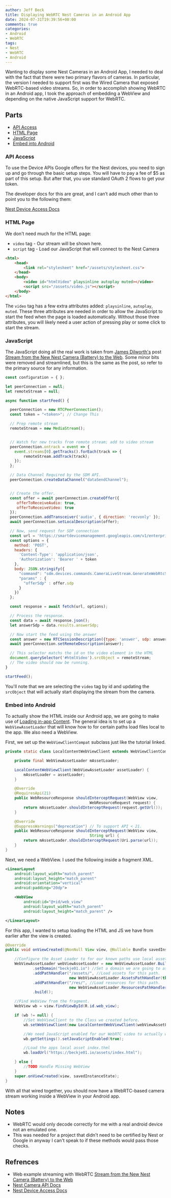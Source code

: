 ```yaml
---
author: Jeff Beck
title: Displaying WebRTC Nest Cameras in an Android App
date: 2024-07-31T19:39:56+00:00
comments: true
categories:
- Android
- WebRTC
tags:
- Nest
- WebRTC
- Android
---
```


Wanting to display some Nest Cameras in an Android App, I needed to deal with the fact that there were two primary flavors of cameras. In particular, the version I needed to support first was the Wired Camera that exposed WebRTC-based video streams. So, in order to accomplish showing WebRTC in an Android app, I took the approach of embedding a WebView and depending on the native JavaScript support for WebRTC.

<!--more-->

## Parts

- [API Access](#api-access)
- [HTML Page](#html-page)
- [JavaScript](#javascript)
- [Embed into Android](#embed-into-android)

### API Access

To use the Device APIs Google offers for the Nest devices, you need to sign up and go through the basic setup steps. You will have to pay a fee of $5 as part of this setup. But after that, you use standard OAuth 2 flows to get your token. 

The developer docs for this are great, and I can’t add much other than to point you to the following them:

[Nest Device Access Docs](https://developers.google.com/nest/device-access/registration)

### HTML Page

We don't need much for the HTML page: 

- `video` tag - Our stream will be shown here.
- `script` tag - Load our JavaScript that will connect to the Nest Camera

```html
<html>
    <head>
        <link rel="stylesheet" href="/assets/stylesheet.css">
    </head>
    <body>
        <video id="htmlVideo" playsinline autoplay muted></video>
        <script src="/assets/video.js"></script>
    </body>
</html>
```

The `video` tag has a few extra attributes added: `playsinline`, `autoplay`, `muted`. These three attributes are needed in order to allow the JavaScript to start the feed when the page is loaded automatically. Without those three attributes, you will likely need a user action of pressing play or some click to start the stream.  


### JavaScript

The JavaScript doing all the real work is taken from [James Dilworth's](https://jamesdilworth.com/) post [Stream from the New Nest Camera (Battery) to the Web](https://jamesdilworth.com/all/stream-from-new-nest-camera-to-the-web/). Some minor bits were removed and streamlined, but this is the same as the post, so refer to the primary source for any information.

```js
const configuration = { };

let peerConnection = null;
let remoteStream = null;

async function startFeed() {

  peerConnection = new RTCPeerConnection();
  const token = "<token>"; // Change This

  // Prep remote stream
  remoteStream = new MediaStream();


  // Watch for new tracks from remote stream; add to video stream
  peerConnection.ontrack = event => {
    event.streams[0].getTracks().forEach(track => {
        remoteStream.addTrack(track);
    });
  };

  // Data Channel Required by the SDM API.
  peerConnection.createDataChannel("dataSendChannel");


  // Create the offer.
  const offer = await peerConnection.createOffer({
     offerToReceiveAudio: true,
     offerToReceiveVideo: true
  });
  peerConnection.addTransceiver('audio', { direction: 'recvonly' });
  await peerConnection.setLocalDescription(offer);

  // Now, send request for SDP connection
  const url = 'https://smartdevicemanagement.googleapis.com/v1/enterprises/<project_id>/devices/<deivce_id>:executeCommand';
  const options = {
    method: 'POST',
    headers: {
      'Content-Type': 'application/json',
      'Authorization': 'Bearer ' + token
    },
    body: JSON.stringify({
      "command": "sdm.devices.commands.CameraLiveStream.GenerateWebRtcStream",
      "params" : {
        "offerSdp" : offer.sdp
      }
    })
  };

  const response = await fetch(url, options);

  // Process the response.
  const data = await response.json();
  let answerSdp = data.results.answerSdp;

  // Now start the feed using the answer
  const answer = new RTCSessionDescription({type: 'answer', sdp: answerSdp});
  await peerConnection.setRemoteDescription(answer);

  // This selector matchs the id on the video element in the HTML
  document.querySelector('#htmlVideo').srcObject = remoteStream;
  // The video should now be running.
}

startFeed();
```

You'll note that we are selecting the `video` tag by id and updating the `srcObject` that will actually start displaying the stream from the camera.


### Embed into Android

To actually show the HTML inside our Android app, we are going to make use of [Loading in-app Content](https://developer.android.com/develop/ui/views/layout/webapps/load-local-content#java).  The general idea is to set up a `WebViewAssetLoader` that will know how to for certain paths load files local to the app. We also need a WebView.


First, we set up the `WebViewClientCompat` subclass just like the tutorial linked.

``` java
private static class LocalContentWebViewClient extends WebViewClientCompat {

    private final WebViewAssetLoader mAssetLoader;

    LocalContentWebViewClient(WebViewAssetLoader assetLoader) {
        mAssetLoader = assetLoader;
    }

    @Override
    @RequiresApi(21)
    public WebResourceResponse shouldInterceptRequest(WebView view,
                                     WebResourceRequest request) {
        return mAssetLoader.shouldInterceptRequest(request.getUrl());
    }

    @Override
    @SuppressWarnings("deprecation") // To support API < 21.
    public WebResourceResponse shouldInterceptRequest(WebView view,
                                     String url) {
        return mAssetLoader.shouldInterceptRequest(Uri.parse(url));
    }
}
```

Next, we need a WebView. I used the following inside a fragment XML.

``` xml
<LinearLayout
    android:layout_width="match_parent"
    android:layout_height="match_parent"
    android:orientation="vertical"
    android:padding="20dp">

    <WebView
        android:id="@+id/web_view"
        android:layout_width="match_parent"
        android:layout_height="match_parent" />

</LinearLayout>
```

For this app, I wanted to setup loading the HTML and JS we have from earlier after the view is created.

``` java
@Override
public void onViewCreated(@NonNull View view, @Nullable Bundle savedInstanceState) {

    //Configure the Asset Loader to for our known paths use local assets and resources.
    WebViewAssetLoader webViewAssetLoader = new WebViewAssetLoader.Builder()
            .setDomain("beckje01.io") //Set a domain we are going to assume is in all the HTML / JS
            .addPathHandler("/assets/", //Load assets for this path.
                            new WebViewAssetLoader.AssetsPathHandler(this.getContext()))  
            .addPathHandler("/res/", //Load resources for this path.
                            new WebViewAssetLoader.ResourcesPathHandler(this.getContext()))  
            .build();

    //Find WebView from the fragment.
    WebView wb = view.findViewById(R.id.web_view);

    if (wb != null) {
        //Set WebViewClient to the Class we created before.
        wb.setWebViewClient(new LocalContentWebViewClient(webViewAssetLoader));

        //We need JavaScript enabled for our WebRTC video to actually work.
        wb.getSettings().setJavaScriptEnabled(true);

        //Load the apps local asset index.thml
        wb.loadUrl("https://beckje01.io/assets/index.html");

    } else {
        //TODO Handle Missing WebView
    }
    super.onViewCreated(view, savedInstanceState);
}
```
With all that wired together, you should now have a WebRTC-based camera stream working inside a WebView in your Android app.

## Notes

- WebRTC would only decode correctly for me with a real android device not an emulated one.
- This was needed for a project that didn't need to be certified by Nest or Google in anyway I can't speak to if these methods would pass those checks.


## Refrences

- Web example streaming with WebRTC [Stream from the New Nest Camera (Battery) to the Web](https://jamesdilworth.com/all/stream-from-new-nest-camera-to-the-web/)
- [Nest Camera API Docs](https://developers.google.com/nest/device-access/api/camera-wired)
- [Nest Device Access Docs](https://developers.google.com/nest/device-access/registration)
